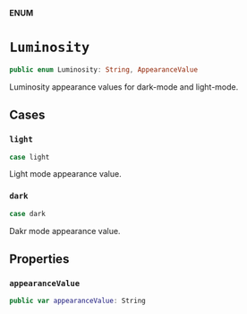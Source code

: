 **ENUM**

# `Luminosity`

```swift
public enum Luminosity: String, AppearanceValue
```

Luminosity appearance values for dark-mode and light-mode.

## Cases
### `light`

```swift
case light
```

Light mode appearance value.

### `dark`

```swift
case dark
```

Dakr mode appearance value.

## Properties
### `appearanceValue`

```swift
public var appearanceValue: String
```
